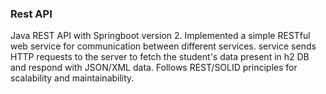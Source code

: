 ### Rest API

Java REST API with Springboot version 2. Implemented a simple RESTful web service for communication between different services. service sends HTTP requests to the server to fetch the student's data present in h2 DB and respond with JSON/XML data. Follows REST/SOLID principles for scalability and maintainability.
